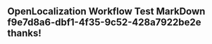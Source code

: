 <properties
ms.topic="hero-topic"
ms.test1="hero-topic"
ms.test2="test"/>

## OpenLocalization Workflow Test MarkDown f9e7d8a6-dbf1-4f35-9c52-428a7922be2e thanks!
